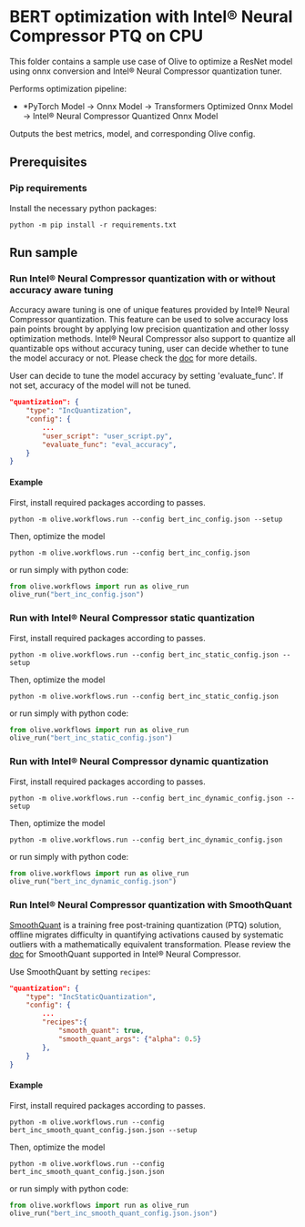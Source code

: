 # BERT optimization with Intel® Neural Compressor PTQ on CPU
This folder contains a sample use case of Olive to optimize a ResNet model using onnx conversion and Intel® Neural Compressor quantization tuner.

Performs optimization pipeline:
- *PyTorch Model -> Onnx Model -> Transformers Optimized Onnx Model -> Intel® Neural Compressor Quantized Onnx Model

Outputs the best metrics, model, and corresponding Olive config.

## Prerequisites
### Pip requirements
Install the necessary python packages:
```
python -m pip install -r requirements.txt
```

## Run sample
### Run Intel® Neural Compressor quantization with or without accuracy aware tuning

Accuracy aware tuning is one of unique features provided by Intel® Neural Compressor quantization. This feature can be used to solve accuracy loss pain points brought by applying low precision quantization and other lossy optimization methods. Intel® Neural Compressor also support to quantize all quantizable ops without accuracy tuning, user can decide whether to tune the model accuracy or not. Please check the [doc](https://github.com/intel/neural-compressor/blob/master/docs/source/quantization.md) for more details.

User can decide to tune the model accuracy by setting 'evaluate_func'. If not set, accuracy of the model will not be tuned.

```json
"quantization": {
    "type": "IncQuantization",
    "config": {
        ...
        "user_script": "user_script.py",
        "evaluate_func": "eval_accuracy",
    }
}
```

#### Example
First, install required packages according to passes.
```
python -m olive.workflows.run --config bert_inc_config.json --setup
```
Then, optimize the model
```
python -m olive.workflows.run --config bert_inc_config.json
```
or run simply with python code:
```python
from olive.workflows import run as olive_run
olive_run("bert_inc_config.json")
```

### Run with Intel® Neural Compressor static quantization
First, install required packages according to passes.
```
python -m olive.workflows.run --config bert_inc_static_config.json --setup
```
Then, optimize the model
```
python -m olive.workflows.run --config bert_inc_static_config.json
```
or run simply with python code:
```python
from olive.workflows import run as olive_run
olive_run("bert_inc_static_config.json")
```

### Run with Intel® Neural Compressor dynamic quantization
First, install required packages according to passes.
```
python -m olive.workflows.run --config bert_inc_dynamic_config.json --setup
```
Then, optimize the model
```
python -m olive.workflows.run --config bert_inc_dynamic_config.json
```
or run simply with python code:
```python
from olive.workflows import run as olive_run
olive_run("bert_inc_dynamic_config.json")
```

### Run Intel® Neural Compressor quantization with SmoothQuant
[SmoothQuant](https://arxiv.org/abs/2211.10438) is a training free post-training quantization (PTQ) solution, offline migrates difficulty in quantifying activations caused by systematic outliers with a mathematically equivalent transformation. Please review the [doc](https://github.com/intel/neural-compressor/blob/master/docs/source/smooth_quant.md) for SmoothQuant supported in Intel® Neural Compressor.


Use SmoothQuant by setting `recipes`:
```json
"quantization": {
    "type": "IncStaticQuantization",
    "config": {
        ...
        "recipes":{
            "smooth_quant": true,
            "smooth_quant_args": {"alpha": 0.5}
        },
    }
}
```

#### Example
First, install required packages according to passes.
```
python -m olive.workflows.run --config bert_inc_smooth_quant_config.json.json --setup
```
Then, optimize the model
```
python -m olive.workflows.run --config bert_inc_smooth_quant_config.json.json
```
or run simply with python code:
```python
from olive.workflows import run as olive_run
olive_run("bert_inc_smooth_quant_config.json.json")
```
